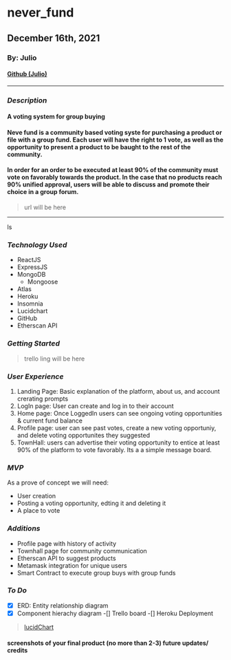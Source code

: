 # never_fund
## December 16th, 2021
### By: Julio

#### [Github (Julio)](https://github.com/julior0518)

***

### ***Description***
#### A voting system for group buying 

#### Neve fund is a community based voting syste for purchasing a product or file with a group fund. Each user will have the right to 1 vote, as well as the opportunity to present a product to be baught to the rest of the community.

#### In order for an order to be executed at least 90% of the community must vote on favorably towards the product. In the case that no products reach 90% unified approval, users will be able to discuss and promote their choice in a group forum.

> url will be here

***
ls

### ***Technology Used***
* ReactJS
* ExpressJS
* MongoDB
  * Mongoose
* Atlas
* Heroku
* Insomnia
* Lucidchart
* GitHub
* Etherscan API

### ***Getting Started***
> trello ling will be here

### ***User Experience***
1. Landing Page: Basic explanation of the platform, about us, and account crerating prompts
2. LogIn page: User can create and log in to their account
3. Home page: Once LoggedIn users can see ongoing voting opportunities  & current fund balance
4. Profile page: user can see past votes, create a new voting opportuniy, and delete voting opportunites they suggested
5. TownHall: users can advertise their voting opportunity to entice at least 90% of the platform to vote favorably. Its a a simple message board.

### ***MVP***
As a prove of concept we will need:
- User creation
- Posting a voting opportunity, edting it and deleting it
- A place to vote

### ***Additions***
- Profile page with history of activity
- Townhall page for community communication
- Etherscan API to suggest products
- Metamask integration for unique users
- Smart Contract to execute group buys with group funds

### ***To Do***
-[X] ERD: Entity relationship diagram
-[X] Component hierachy diagram
-[] Trello board
-[] Heroku Deployment

> [lucidChart](https://lucid.app/lucidchart/6e87e0f8-bd51-4e9e-8c0b-101eba8143fb/edit?beaconFlowId=37A85357346BAFF3&invitationId=inv_f93fa208-94bf-4a19-b498-da2619a2d960&page=0_0#)

#### screenshots of your final product (no more than 2-3) future updates/ credits




